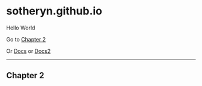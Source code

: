 # sotheryn.github.io

Hello World

Go to [Chapter 2](#Chapter-2)

Or [Docs](/doc) or [Docs2](/2e6f9b0d5885b6010f9167787445617f553a735f/docs2)


---

## Chapter 2
